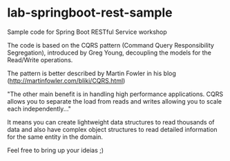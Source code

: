 # lab-springboot-rest-sample
Sample code for Spring Boot RESTful Service workshop

The code is based on the CQRS pattern (Command Query Responsibility Segregation), introduced by Greg Young, decoupling
the models for the Read/Write operations.

The pattern is better described by Martin Fowler in his blog (http://martinfowler.com/bliki/CQRS.html)

"The other main benefit is in handling high performance applications.
CQRS allows you to separate the load from reads and writes allowing you to scale each independently..."

It means you can create lightweight data structures to read thousands of data and also have complex object structures
to read detailed information for the same entity in the domain.

Feel free to bring up your ideias  ;)
